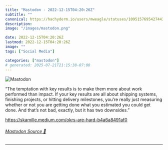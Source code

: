 ```yaml
---
title: "Mastodon - 2022-12-15T04:20:26Z"
subtitle: ""
canonical: https://hachyderm.io/users/mweagle/statuses/109515769542744340
description:
image: "/images/mastodon.png"

date: 2022-12-15T04:20:26Z
lastmod: 2022-12-15T04:20:26Z
image: ""
tags: ["Social Media"]

categories: ["mastodon"]
# generated: 2025-07-21T21:15:38-07:00
---
```

![Mastodon](/images/mastodon.png)

<p>“The temptation with key results is to make them more about work performed than impact. If your key results are all about shipping systems, finishing projects, or hitting delivery milestones, you’re really just measuring whether or not you are getting done what you estimated you could get done. And that’s not bad, exactly, but it has two downsides.”</p><p><a href="https://skamille.medium.com/okrs-are-hard-b4a6a8491af0" target="_blank" rel="nofollow noopener noreferrer" translate="no"><span class="invisible">https://</span><span class="ellipsis">skamille.medium.com/okrs-are-h</span><span class="invisible">ard-b4a6a8491af0</span></a></p>


###### [Mastodon Source 🐘](https://hachyderm.io/@mweagle/109515769542744340)

___
